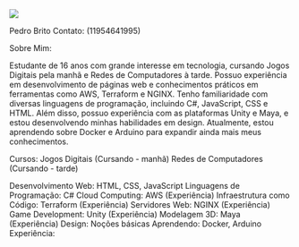 <img src="https://github-readme-stats.vercel.app/api/top-langs/?username=Pedro-Britoo&layout=compact&langs_count=6&theme=dark" />




Pedro Brito
Contato: (11954641995)

Sobre Mim:

Estudante de 16 anos com grande interesse em tecnologia, cursando Jogos Digitais pela manhã e Redes de Computadores à tarde. Possuo experiência em desenvolvimento de páginas web e conhecimentos práticos em ferramentas como AWS, Terraform e NGINX. Tenho familiaridade com diversas linguagens de programação, incluindo C#, JavaScript, CSS e HTML. Além disso, possuo experiência com as plataformas Unity e Maya, e estou desenvolvendo minhas habilidades em design. Atualmente, estou aprendendo sobre Docker e Arduino para expandir ainda mais meus conhecimentos.

Cursos:
Jogos Digitais (Cursando - manhã)
Redes de Computadores (Cursando - tarde)

Desenvolvimento Web: HTML, CSS, JavaScript
Linguagens de Programação: C#
Cloud Computing: AWS (Experiência)
Infraestrutura como Código: Terraform (Experiência)
Servidores Web: NGINX (Experiência)
Game Development: Unity (Experiência)
Modelagem 3D: Maya (Experiência)
Design: Noções básicas
Aprendendo: Docker, Arduino
Experiência:


